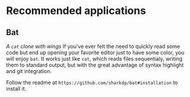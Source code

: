 # Recommended applications
## Bat
_A `cat` clone with wings_
If you've ever felt the need to quickly read some code but end up opening your favorite editor just to have some color, you will enjoy `bat`. It works just like `cat`, which reads files sequentialy, writing them to standard output, but with the great advantage of syntax highlight and git integration.

Follow the readme at `https://github.com/sharkdp/bat#installation` to install it.


